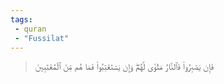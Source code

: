 ```yaml
---
tags: 
 - quran 
 - "Fussilat"
---
```


> فَإِن يَصۡبِرُواْ فَٱلنَّارُ مَثۡوٗى لَّهُمۡۖ وَإِن يَسۡتَعۡتِبُواْ فَمَا هُم مِّنَ ٱلۡمُعۡتَبِينَ
